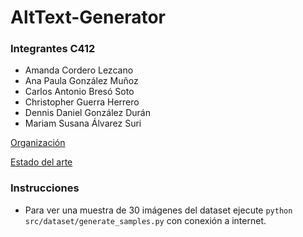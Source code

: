 # AltText-Generator

### Integrantes C412

- Amanda Cordero Lezcano
- Ana Paula González Muñoz
- Carlos Antonio Bresó Soto
- Christopher Guerra Herrero
- Dennis Daniel González Durán
- Mariam Susana Álvarez Suri

[Organización](https://github.com/users/chriss8g/projects/3)

[Estado del arte](https://docs.google.com/spreadsheets/d/1pL2fauSHPLdCscgT15jgSb6lTREsd4W4jJ37-iZbXBw/edit?usp=sharing)

### Instrucciones

- Para ver una muestra de 30 imágenes del dataset ejecute `python src/dataset/generate_samples.py` con conexión a internet.
